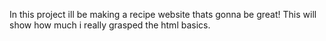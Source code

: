 In this project ill be making a recipe website thats gonna be great! This will show how much i really grasped the html basics.
